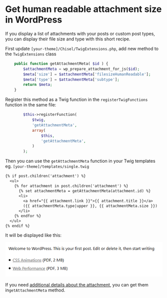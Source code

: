 # Get human readable attachment size in WordPress 

If you display a list of attachments with your posts or custom post types, you can display their file size and type with this short recipe.

First update `[your-theme]/Chisel/TwigExtensions.php`, add new method to the `TwigExtensions` class

```php
	public function getAttachmentMeta( $id ) {
		$attachmentMeta = wp_prepare_attachment_for_js($id);
		$meta['size'] = $attachmentMeta['filesizeHumanReadable'];
		$meta['type'] = $attachmentMeta['subtype'];
		return $meta;
	}
```

Register this method as a Twig function in the `registerTwigFunctions` function in the same file:

```php
		$this->registerFunction(
			$twig,
			'getAttachmentMeta',
			array(
				$this,
				'getAttachmentMeta',
			)
		);
```

Then you can use the `getAttachmentMeta` function in your Twig templates eg. `[your-theme]/templates/single.twig`

```twig
{% if post.children('attachment') %}
  <ul>
    {% for attachment in post.children('attachment') %}
      {% set attachmentMeta = getAttachmentMeta(attachment.id) %}
      <li>
        <a href="{{ attachment.link }}">{{ attachment.title }}</a>
        ({{ attachmentMeta.type|upper }}, {{ attachmentMeta.size }})
      </li>
    {% endfor %}
  </ul>
{% endif %}
```

It will be displayed like this:

![Attachment file size](attachment-file-size.png)

If you need [additional details about the attachment](https://codex.wordpress.org/Function_Reference/wp_prepare_attachment_for_js), you can get them in`getAttachmentMeta` method.